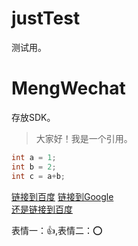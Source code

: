 # justTest
测试用。

# MengWechat
存放SDK。
>大家好！我是一个引用。
``` c++
int a = 1;
int b = 2;
int c = a+b;
```
[链接到百度][1]
[链接到Google][2]  
[还是链接到百度][1]

[1]:https://www.baidu.com  
[2]:https://www.google.com 

表情一：:+1:,表情二：:o:
